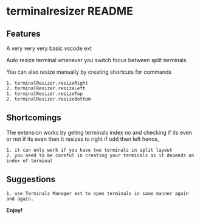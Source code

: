 # terminalresizer README


## Features

A very very very basic vscode ext

Auto resize terminal whenever you switch focus between split terminals

You can also resize manually by creating shortcuts for commands

    1. terminalResizer.resizeRight
    2. terminalResizer.resizeLeft
    1. terminalResizer.resizeTop
    2. terminalResizer.resizeBottom

## Shortcomings

The extension works by geting terminals index no and checking if its even or not 
if its even then it resizes to right if odd then left hence,

    1. it can only work if you have two terminals in split layout
    2. you need to be careful in creating your terminals as it depends on index of terminal

## Suggestions

    1. use Terminals Manager ext to open terminals in same manner again and again.
    
**Enjoy!**
